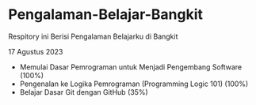 # Pengalaman-Belajar-Bangkit
Respitory ini Berisi Pengalaman Belajarku di Bangkit

17 Agustus 2023
* Memulai Dasar Pemrograman untuk Menjadi Pengembang Software    (100%)
* Pengenalan ke Logika Pemrograman (Programming Logic 101)       (100%)
* Belajar Dasar Git dengan GitHub                                (35%)


